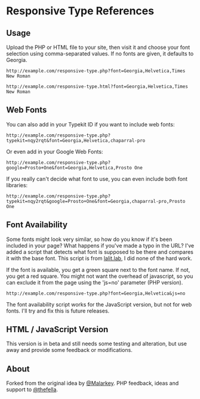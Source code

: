 # Responsive Type References

## Usage

Upload the PHP or HTML file to your site, then visit it and choose your font selection using comma-separated values. If no fonts are given, it defaults to Georgia.

    http://example.com/responsive-type.php?font=Georgia,Helvetica,Times New Roman
    
    http://example.com/responsive-type.html?font=Georgia,Helvetica,Times New Roman


## Web Fonts
    
You can also add in your Typekit ID if you want to include web fonts:

    http://example.com/responsive-type.php?typekit=nqy2rqt&font=Georgia,Helvetica,chaparral-pro

Or even add in your Google Web Fonts:

    http://example.com/responsive-type.php?google=Prosto+One&font=Georgia,Helvetica,Prosto One
    
If you really can't decide what font to use, you can even include both font libraries:

	http://example.com/responsive-type.php?typekit=nqy2rqt&google=Prosto+One&font=Georgia,chaparral-pro,Prosto One


## Font Availability

Some fonts might look very similar, so how do you know if it's been included in your page? What happens if you've made a typo in the URL? I've added a script that detects what font is supposed to be there and compares it with the base font. This script is from [lalit.lab](http://www.lalit.org/lab/javascript-css-font-detect/), I did none of the hard work. 

If the font is available, you get a green square next to the font name. If not, you get a red square. You might not want the overhead of javascript, so you can exclude it from the page using the 'js=no' parameter (PHP version).

	http://example.com/responsive-type.php?font=Georgia,Helvetica&js=no
	
The font availability script works for the JavaScript version, but not for web fonts. I'll try and fix this is future releases.


## HTML / JavaScript Version

This version is in beta and still needs some testing and alteration, but use away and provide some feedback or modifications. 


## About

Forked from the original idea by [@Malarkey](http://twitter.com/Malarkey). PHP feedback, ideas and support to [@thefella](http://twitter.com/thefella).
